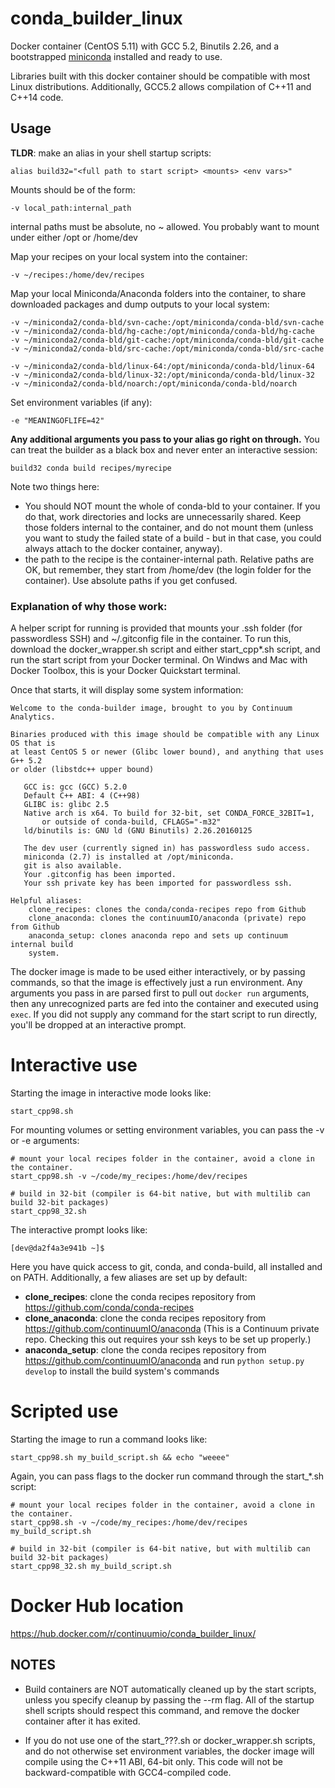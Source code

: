 # conda_builder_linux

Docker container (CentOS 5.11) with GCC 5.2, Binutils 2.26, and a bootstrapped
[miniconda](http://conda.pydata.org/miniconda.html) installed and ready to use.

Libraries built with this docker container should be compatible with most Linux
distributions. Additionally, GCC5.2 allows compilation of C++11 and C++14 code.

Usage
-----
**TLDR**: make an alias in your shell startup scripts:

    alias build32="<full path to start script> <mounts> <env vars>"

Mounts should be of the form:

    -v local_path:internal_path
    
internal paths must be absolute, no ~ allowed.  You probably want to mount under either /opt or /home/dev
    
Map your recipes on your local system into the container:

    -v ~/recipes:/home/dev/recipes
    
Map your local Miniconda/Anaconda folders into the container, to share downloaded packages and dump outputs to your local system:

    -v ~/miniconda2/conda-bld/svn-cache:/opt/miniconda/conda-bld/svn-cache
    -v ~/miniconda2/conda-bld/hg-cache:/opt/miniconda/conda-bld/hg-cache
    -v ~/miniconda2/conda-bld/git-cache:/opt/miniconda/conda-bld/git-cache
    -v ~/miniconda2/conda-bld/src-cache:/opt/miniconda/conda-bld/src-cache
 
    -v ~/miniconda2/conda-bld/linux-64:/opt/miniconda/conda-bld/linux-64
    -v ~/miniconda2/conda-bld/linux-32:/opt/miniconda/conda-bld/linux-32
    -v ~/miniconda2/conda-bld/noarch:/opt/miniconda/conda-bld/noarch

Set environment variables (if any):

    -e "MEANINGOFLIFE=42"

**Any additional arguments you pass to your alias go right on through.**  You can treat the builder as a black box and never enter an interactive session:

    build32 conda build recipes/myrecipe

Note two things here:
   - You should NOT mount the whole of conda-bld to your container.  If you do that, work directories and locks are unnecessarily shared.  Keep those folders internal to the container, and do not mount them (unless you want to study the failed state of a build - but in that case, you could always attach to the docker container, anyway).
   - the path to the recipe is the container-internal path.  Relative paths are OK, but remember, they start from /home/dev (the login folder for the container).  Use absolute paths if you get confused.

### Explanation of why those work:

A helper script for running is provided that mounts your .ssh folder (for
passwordless SSH) and ~/.gitconfig file in the container. To run this, download
the docker_wrapper.sh script and either start_cpp*.sh script, and run the start
script from your Docker terminal. On Windws and Mac with Docker Toolbox, this is
your Docker Quickstart terminal.

Once that starts, it will display some system information:

```
Welcome to the conda-builder image, brought to you by Continuum Analytics.

Binaries produced with this image should be compatible with any Linux OS that is
at least CentOS 5 or newer (Glibc lower bound), and anything that uses G++ 5.2
or older (libstdc++ upper bound)

   GCC is: gcc (GCC) 5.2.0
   Default C++ ABI: 4 (C++98)
   GLIBC is: glibc 2.5
   Native arch is x64. To build for 32-bit, set CONDA_FORCE_32BIT=1,
       or outside of conda-build, CFLAGS="-m32"
   ld/binutils is: GNU ld (GNU Binutils) 2.26.20160125

   The dev user (currently signed in) has passwordless sudo access.
   miniconda (2.7) is installed at /opt/miniconda.
   git is also available.
   Your .gitconfig has been imported.
   Your ssh private key has been imported for passwordless ssh.

Helpful aliases:
    clone_recipes: clones the conda/conda-recipes repo from Github
    clone_anaconda: clones the continuumIO/anaconda (private) repo from Github
    anaconda_setup: clones anaconda repo and sets up continuum internal build
    system.
```

The docker image is made to be used either interactively, or by passing
commands, so that the image is effectively just a run environment. Any arguments
you pass in are parsed first to pull out ```docker run``` arguments, then any
unrecognized parts are fed into the container and executed using ```exec```. If
you did not supply any command for the start script to run directly, you'll be
dropped at an interactive prompt.

Interactive use
===============

Starting the image in interactive mode looks like:

    start_cpp98.sh

For mounting volumes or setting environment variables, you can pass the -v or -e arguments:

    # mount your local recipes folder in the container, avoid a clone in the container.
    start_cpp98.sh -v ~/code/my_recipes:/home/dev/recipes

    # build in 32-bit (compiler is 64-bit native, but with multilib can build 32-bit packages)
    start_cpp98_32.sh

The interactive prompt looks like:

    [dev@da2f4a3e941b ~]$

Here you have quick access to git, conda, and conda-build, all installed and on
PATH. Additionally, a few aliases are set up by default:

  - **clone_recipes**: clone the conda recipes repository from
    https://github.com/conda/conda-recipes
  - **clone_anaconda**: clone the conda recipes repository from
    https://github.com/continuumIO/anaconda (This is a Continuum private repo.
    Checking this out requires your ssh keys to be set up properly.)
  - **anaconda_setup**: clone the conda recipes repository from
    https://github.com/continuumIO/anaconda and run ```python setup.py
    develop``` to install the build system's commands

Scripted use
============

Starting the image to run a command looks like:

    start_cpp98.sh my_build_script.sh && echo "weeee"

Again, you can pass flags to the docker run command through the start_*.sh script:

    # mount your local recipes folder in the container, avoid a clone in the container.
    start_cpp98.sh -v ~/code/my_recipes:/home/dev/recipes my_build_script.sh

    # build in 32-bit (compiler is 64-bit native, but with multilib can build 32-bit packages)
    start_cpp98_32.sh my_build_script.sh

Docker Hub location
===================

https://hub.docker.com/r/continuumio/conda_builder_linux/

NOTES
-----

- Build containers are NOT automatically cleaned up by the start scripts, unless you specify cleanup by passing the --rm flag.  All of the startup shell scripts should respect this command, and remove the docker container after it has exited.

- If you do not use one of the start_???.sh or docker_wrapper.sh scripts, and do not otherwise set environment variables, the docker image will compile using the C++11 ABI, 64-bit only.  This code will not be backward-compatible with GCC4-compiled code.
